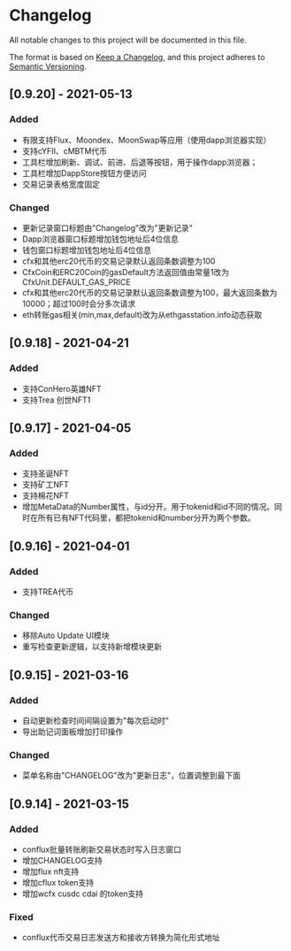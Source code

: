 # Changelog

All notable changes to this project will be documented in this file.

The format is based on [Keep a Changelog](https://keepachangelog.com/en/1.0.0/),
and this project adheres to [Semantic Versioning](https://semver.org/spec/v2.0.0.html).

## [0.9.20] - 2021-05-13
### Added
- 有限支持Flux、Moondex、MoonSwap等应用（使用dapp浏览器实现）
- 支持cYFII、cMBTM代币
- 工具栏增加刷新、调试、前进、后退等按钮，用于操作dapp浏览器；
- 工具栏增加DappStore按钮方便访问
- 交易记录表格宽度固定

### Changed
- 更新记录窗口标题由"Changelog"改为"更新记录"
- Dapp浏览器窗口标题增加钱包地址后4位信息
- 钱包窗口标题增加钱包地址后4位信息
- cfx和其他erc20代币的交易记录默认返回条数调整为100
- CfxCoin和ERC20Coin的gasDefault方法返回值由常量1改为CfxUnit.DEFAULT_GAS_PRICE
- cfx和其他erc20代币的交易记录默认返回条数调整为100，最大返回条数为10000；超过100时会分多次请求
- eth转账gas相关(min,max,default)改为从ethgasstation.info动态获取

## [0.9.18] - 2021-04-21
### Added
- 支持ConHero英雄NFT
- 支持Trea 创世NFT1

## [0.9.17] - 2021-04-05
### Added
- 支持圣诞NFT
- 支持矿工NFT
- 支持棉花NFT
- 增加MetaData的Number属性，与id分开。用于tokenid和id不同的情况。同时在所有已有NFT代码里，都把tokenid和number分开为两个参数。

## [0.9.16] - 2021-04-01
### Added
- 支持TREA代币

### Changed
- 移除Auto Update UI模块
- 重写检查更新逻辑，以支持新增模块更新

## [0.9.15] - 2021-03-16

### Added
- 自动更新检查时间间隔设置为"每次启动时"
- 导出助记词面板增加打印操作

### Changed
- 菜单名称由"CHANGELOG"改为"更新日志"，位置调整到最下面

## [0.9.14] - 2021-03-15

### Added
- conflux批量转账刷新交易状态时写入日志窗口
- 增加CHANGELOG支持
- 增加flux nft支持
- 增加cflux token支持
- 增加wcfx cusdc cdai 的token支持

### Fixed
- conflux代币交易日志发送方和接收方转换为简化形式地址



[^_^]:http://jbt.github.io/markdown-editor/ 

[^_^]:## [Unreleased]